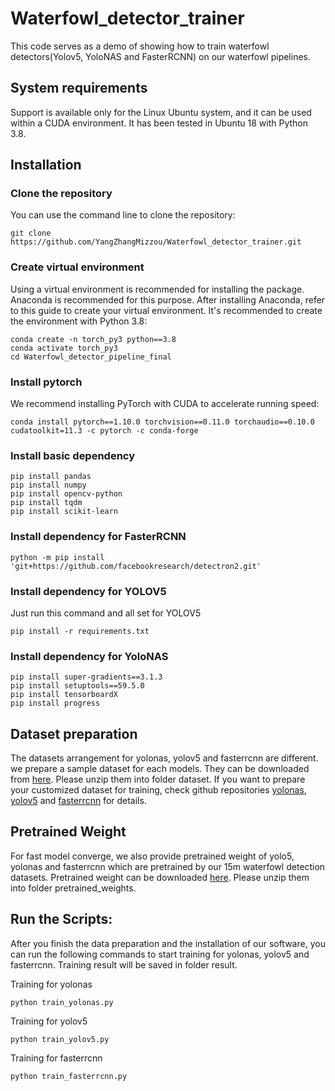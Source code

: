 # Waterfowl_detector_trainer

This code serves as a demo of showing how to train waterfowl detectors(Yolov5, YoloNAS and FasterRCNN) on our waterfowl pipelines.

## System requirements
Support is available only for the Linux Ubuntu system, and it can be used within a CUDA environment. It has been tested in Ubuntu 18 with Python 3.8.

## Installation

### Clone the repository
You can use the command line to clone the repository:
```
git clone https://github.com/YangZhangMizzou/Waterfowl_detector_trainer.git
```

### Create virtual environment
Using a virtual environment is recommended for installing the package. Anaconda is recommended for this purpose. After installing Anaconda, refer to this guide to create your virtual environment. It's recommended to create the environment with Python 3.8:

```
conda create -n torch_py3 python==3.8
conda activate torch_py3
cd Waterfowl_detector_pipeline_final
```

### Install pytorch

We recommend installing PyTorch with CUDA to accelerate running speed:
```
conda install pytorch==1.10.0 torchvision==0.11.0 torchaudio==0.10.0 cudatoolkit=11.3 -c pytorch -c conda-forge
```
### Install basic dependency

```
pip install pandas
pip install numpy
pip install opencv-python
pip install tqdm
pip install scikit-learn
```

### Install dependency for FasterRCNN

```
python -m pip install 'git+https://github.com/facebookresearch/detectron2.git'
```

### Install dependency for YOLOV5

Just run this command and all set for YOLOV5
```
pip install -r requirements.txt
```

### Install dependency for YoloNAS

```
pip install super-gradients==3.1.3
pip install setuptools==59.5.0
pip install tensorboardX
pip install progress
```
## Dataset preparation

The datasets arrangement for yolonas, yolov5 and fasterrcnn are different. we prepare a sample dataset for each models. They can be downloaded from [here](https://drive.google.com/file/d/1ihQHkPfZ-IhSa5bmvoVmeuVo9GtKdd1r/view?usp=sharing). Please unzip them into folder dataset. 
If you want to prepare your customized dataset for training, check github repositories [yolonas](https://github.com/Deci-AI/super-gradients/blob/master/YOLONAS.md), [yolov5](https://github.com/ultralytics/yolov5) and [fasterrcnn](https://github.com/jwyang/faster-rcnn.pytorch) for details.

## Pretrained Weight

For fast model converge, we also provide pretrained weight of yolo5, yolonas and fasterrcnn which are pretrained by our 15m waterfowl detection datasets. Pretrained weight can be downloaded [here](https://drive.google.com/file/d/1zRMwYgwUnp5q0dnFEH_b0oTpglP3AJJn/view?usp=sharing). Please unzip them into folder pretrained_weights. 

## Run the Scripts:
After you finish the data preparation and the installation of our software, you can run the following commands to start training for yolonas, yolov5 and fasterrcnn. Training result will be saved in folder result.

Training for yolonas
```
python train_yolonas.py
```
Training for yolov5
```
python train_yolov5.py
```
Training for fasterrcnn
```
python train_fasterrcnn.py
```







